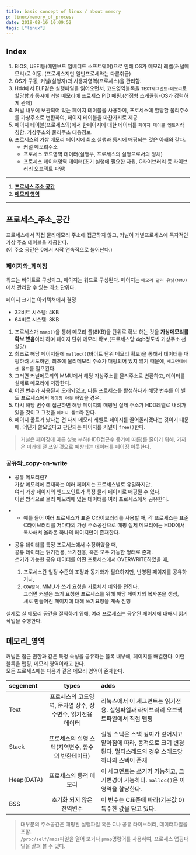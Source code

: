 ```yaml
---
title: basic concept of linux / about memory
p: linux/memory_of_process
date: 2019-08-16 10:09:52
tags: ["linux"]
---
```


## Index

1. BIOS, UEFI등(메인보드 임베디드 소프트웨어)으로 인해 OS가 메모리 레벨(커널메모리)로 이동. (프로세스지만 일반프로세와는 다른취급)
2. OS가 구동, 커널(실행자)과 사용자영역(프로세스)을 관리함.
3. Hdd에서 ELF같은 실행파일을 읽어오면서, 코드영역블록을 `TEXT세그먼트-메모리`로 할당함과 동시에 커널 메모리에 프로세스 PID 매핑.(선점형 스케쥴링-OS가 강력하게 관제)
4. 커널 내부에 보관되어 있는 페이지 테이블을 사용하여, 프로세스에 할당할 물리주소를 가상주소로 변환하여, 페이지 테이블을 마찬가지로 제공
5. 페이지 테이블(프로세스의)에서 한페이지에 대한 데이터를 `페이지 테이블 엔트리`라 칭함. 가상주소와 물리주소 대응정보.
6. 프로세스의 가상 메모리 페이지에 최초 실행과 동시에 매핑되는 것은 아래와 같다.
   * 커널 메모리주소
   * 프로세스 코드영역 데이터(실행부, 프로세스의 실행으로서의 정체)
   * 프로세스 데이터영역 데이터(초기 실행에 필요한 자원, C라이브러리 등 라이브러리 오브젝트 파일)

___

1. [**프로세스 주소 공간**][i1]
1. [**메모리 영역**][i2]

___

## 프로세스_주소_공간

[i1]: #프로세스_주소_공간

프로세스에서 직접 물리메모리 주소에 접근하지 않고,
커널이 개별프로세스에 독자적인 가상 주소 테이블을 제공한다.  
(이 주소 공간은 0에서 시작 연속적으로 늘어난다.)

### 페이지와_페이징

워드는 바이트로 구성되고, 페이지는 워드로 구성된다.
페이지는 `메모리 관리 유닛(MMU)`에서 관리할 수 있는 최소 단위다.

페이지 크기는 아키텍쳐에서 결정

* 32비트 시스템: 4KB
* 64비트 시스템: 8KB

1. 프로세스가 `mmap()`을 통해 메모리 풀(8KB)을 단위로 확보 하는 것을 **가상메모리를 확보 했음**이라 하며 페이지 단위 메모리 확보,(프로세스당 4gb정도씩 가상주소 선 할당)
2. 최초로 해당 페이지들에 `malloc()`(바이트 단위 메모리 확보)을 통해서 데이터를 매핑하려 시도하면, 최초에 물리메모리 주소가 매핑되어 있지 않기 때문에, `세그먼테이션 폴트`를 일으킨다.
3. 그러면 커널메모리의 MMU에서 해당 가상주소를 물리주소로 변환하고, 데이터를 실제로 메모리에 저장한다.
4. 어떤 변수가 사용된지 오래되었고, 다른 프로세스를 활성하다가 해당 변수를 이 별도 프로세스에서 `페이징 아웃` 하였을 경우.
5. 다시 해당 변수에 접근하면 해당 페이지의 매핑된 실제 주소가 HDD레벨로 내려가있을 것이고 그것을 `페이지 폴트`라 한다.
6. 페이지 폴트가 났다는 건 다시 메모리 레벨로 페이지를 끌어올리겠다는 것이기 떄문에, 어딘가 쓸모없다고 판단되는 페이지를 커널이 `free()`한다.

> 커널은 페이징에 따른 성능 부하(HDD접근수 증가에 따른)를 줄이기 위해, 가까운 미래에 덜 쓰일 것으로 예상되는 데이터를 페이징 아웃한다.

### 공유와_copy-on-write

* 공유 메모리란?  
가상 메모리에 존재하는 여러 페이지는 프로세스별로 유일하지만,  
여러 가상 페이지의 엔드포인트가 특정 물리 페이지로 매핑될 수 있다.  
이런 방식으로 물리 메모리에 있는 데이터를 여러 프로세스에서 공유한다.

* * 예를 들어 여러 프로세스가 표준 C라이브러리를 사용할 때,
각 프로세스는 표준 C라이브러리를 저마다의 가상 주소공간으로 매핑
실제 메모리에는 HDD에서 복사해서 올라온 하나의 페이지만이 존재한다.

* 공유 데이터를 특정 프로세스에서 수정하였을 때,  
공유 데이터는 읽기전용, 쓰기전용, 혹은 모두 가능한 형태로 존재.  
쓰기가 가능한 공유 데이터를 어떤 프로세스에서 OVERWRITE하였을 때,  
   1. 프로세스간 일정 수준의 조정과 동기화가 필요하지만, 반영된 페이지를 공유하거나,
   2. `COW방식`, MMU가 쓰기 요청을 가로체서 예외를 던진다.  
   그러면 커널은 쓰기 요청한 프로세스를 위해 해당 페이지의 복사본을 생성,  
   새로 만들어진 페이지에 대해 쓰기요청을 계속 진행

실제로 실 메모리 공간을 절약하기 위해, 여러 프로세스는 공유된 페이지에 대해서 읽기작업을 수행한다.

## 메모리_영역

[i2]: #메모리_영역

커널은 접근 권한과 같은 특정 속성을 공유하는 블록 내부에, 페이지를 배열한다. 이런 블록을 맵핑, 메모리 영역이라고 한다.  
모든 프로세스에는 다음과 같은 메모리 영역이 존재한다.

|segement|types|adds|
|:-|:-:|:-|
|Text|프로세스의 코드영역, 문자열 상수, 상수변수, 읽기전용 데이터|리눅스에서 이 세그먼트는 읽기전용. 실행파일과 라이브러리 오브젝트파일에서 직접 맵핑
|Stack|프로세스의 실행 스텍(지역변수, 함수의 반환데이터)|실행 스텍은 스택 깊이가 깊어지고 얕아짐에 따라, 동적으로 크기 변경된다. 멀티스레드의 경우 스레드당 하나의 스텍이 존재|
|Heap(DATA)|프로세스의 동적 메모리|이 세그먼트는 쓰기가 가능하고, 크기변경이 가능하다. `malloc()`은 이 영역을 할당한다.|
|BSS|초기화 되지 않은 전역변수|이 변수는 C표준에 따라(기본값 0) 특수한 값을 담고 있다.|

> 대부분의 주소공간은 매핑된 실행파일 혹은 C나 공유 라이브러리, 데이터파일을 포함.  
> `/proc/self/maps`파일을 열어 보거나 `pmap`명령어를 사용하여, 프로세스 맵핑파일을 살펴 볼 수 있다.
